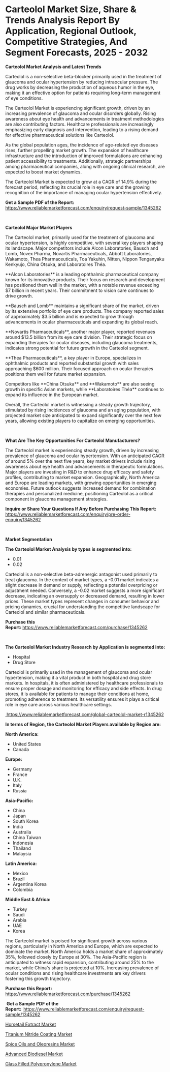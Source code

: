 <p><h1>Carteolol Market Size, Share & Trends Analysis Report By Application, Regional Outlook, Competitive Strategies, And Segment Forecasts, 2025 - 2032</h1></p><p><strong>Carteolol Market Analysis and Latest Trends</strong></p>
<p><p>Carteolol is a non-selective beta-blocker primarily used in the treatment of glaucoma and ocular hypertension by reducing intraocular pressure. The drug works by decreasing the production of aqueous humor in the eye, making it an effective option for patients requiring long-term management of eye conditions.</p><p>The Carteolol Market is experiencing significant growth, driven by an increasing prevalence of glaucoma and ocular disorders globally. Rising awareness about eye health and advancements in treatment methodologies are also contributing factors. Healthcare professionals are increasingly emphasizing early diagnosis and intervention, leading to a rising demand for effective pharmaceutical solutions like Carteolol.</p><p>As the global population ages, the incidence of age-related eye diseases rises, further propelling market growth. The expansion of healthcare infrastructure and the introduction of improved formulations are enhancing patient accessibility to treatments. Additionally, strategic partnerships among pharmaceutical companies, along with ongoing clinical research, are expected to boost market dynamics.</p><p>The Carteolol Market is expected to grow at a CAGR of 14.9% during the forecast period, reflecting its crucial role in eye care and the growing recognition of the importance of managing ocular hypertension effectively.</p></p>
<p><strong>Get a Sample PDF of the Report:&nbsp;</strong> <a href="https://www.reliablemarketforecast.com/enquiry/request-sample/1345262?utm_campaign=1885&utm_medium=2&utm_source=Github&utm_content=ia&utm_term=31032025&utm_id=carteolol">https://www.reliablemarketforecast.com/enquiry/request-sample/1345262</a></p>
<p>&nbsp;</p>
<p><strong>Carteolol Major Market Players</strong></p>
<p><p>The Carteolol market, primarily used for the treatment of glaucoma and ocular hypertension, is highly competitive, with several key players shaping its landscape. Major competitors include Alcon Laboratories, Bausch and Lomb, Novex Pharma, Novartis Pharmaceuticals, Abbott Laboratories, Wakamoto, Thea Pharmaceuticals, Toa Yakuhin, Nitten, Nippon Tenganyaku Kenkyujo, China Otsuka, and Laboratoires Théa.</p><p>**Alcon Laboratories** is a leading ophthalmic pharmaceutical company known for its innovative products. Their focus on research and development has positioned them well in the market, with a notable revenue exceeding $7 billion in recent years. Their commitment to vision care continues to drive growth.</p><p>**Bausch and Lomb** maintains a significant share of the market, driven by its extensive portfolio of eye care products. The company reported sales of approximately $3.5 billion and is expected to grow through advancements in ocular pharmaceuticals and expanding its global reach.</p><p>**Novartis Pharmaceuticals**, another major player, reported revenues around $13.5 billion from its eye care division. Their strategic focus on expanding therapies for ocular diseases, including glaucoma treatments, indicates strong potential for future growth in the Carteolol segment.</p><p>**Thea Pharmaceuticals**, a key player in Europe, specializes in ophthalmic products and reported substantial growth with sales approaching $600 million. Their focused approach on ocular therapies positions them well for future market expansion.</p><p>Competitors like **China Otsuka** and **Wakamoto** are also seeing growth in specific Asian markets, while **Laboratoires Théa** continues to expand its influence in the European market.</p><p>Overall, the Carteolol market is witnessing a steady growth trajectory, stimulated by rising incidences of glaucoma and an aging population, with projected market size anticipated to expand significantly over the next few years, allowing existing players to capitalize on emerging opportunities.</p></p>
<p>&nbsp;</p>
<p><strong>What Are The Key Opportunities For Carteolol Manufacturers?</strong></p>
<p><p>The Carteolol market is experiencing steady growth, driven by increasing prevalence of glaucoma and ocular hypertension. With an anticipated CAGR of around 5% over the next five years, key market drivers include rising awareness about eye health and advancements in therapeutic formulations. Major players are investing in R&D to enhance drug efficacy and safety profiles, contributing to market expansion. Geographically, North America and Europe are leading markets, with growing opportunities in emerging economies. Future outlook suggests increased demand for combination therapies and personalized medicine, positioning Carteolol as a critical component in glaucoma management strategies.</p></p>
<p><strong>Inquire or Share Your Questions If Any Before Purchasing This Report:</strong> <a href="https://www.reliablemarketforecast.com/enquiry/pre-order-enquiry/1345262?utm_campaign=1885&utm_medium=2&utm_source=Github&utm_content=ia&utm_term=31032025&utm_id=carteolol">https://www.reliablemarketforecast.com/enquiry/pre-order-enquiry/1345262</a></p>
<p>&nbsp;</p>
<p><strong>Market Segmentation</strong></p>
<p><strong>The Carteolol Market Analysis by types is segmented into:</strong></p>
<p><ul><li>0.01</li><li>0.02</li></ul></p>
<p><p>Carteolol is a non-selective beta-adrenergic antagonist used primarily to treat glaucoma. In the context of market types, a -0.01 market indicates a slight decrease in demand or supply, reflecting a potential overpricing or adjustment needed. Conversely, a -0.02 market suggests a more significant decrease, indicating an oversupply or decreased demand, resulting in lower prices. These market types represent changes in consumer behavior and pricing dynamics, crucial for understanding the competitive landscape for Carteolol and similar pharmaceuticals.</p></p>
<p><strong>Purchase this Report:&nbsp;</strong><a href="https://www.reliablemarketforecast.com/purchase/1345262?utm_campaign=1885&utm_medium=2&utm_source=Github&utm_content=ia&utm_term=31032025&utm_id=carteolol">https://www.reliablemarketforecast.com/purchase/1345262</a></p>
<p>&nbsp;</p>
<p><strong>The Carteolol Market Industry Research by Application is segmented into:</strong></p>
<p><ul><li>Hospital</li><li>Drug Store</li></ul></p>
<p><p>Carteolol is primarily used in the management of glaucoma and ocular hypertension, making it a vital product in both hospital and drug store markets. In hospitals, it is often administered by healthcare professionals to ensure proper dosage and monitoring for efficacy and side effects. In drug stores, it is available for patients to manage their conditions at home, promoting adherence to treatment. Its versatility ensures it plays a critical role in eye care across various healthcare settings.</p></p>
<p><a href="https://www.reliablemarketforecast.com/global-carteolol-market-r1345262?utm_campaign=1885&utm_medium=2&utm_source=Github&utm_content=ia&utm_term=31032025&utm_id=carteolol">&nbsp;https://www.reliablemarketforecast.com/global-carteolol-market-r1345262</a></p>
<p><strong>In terms of Region, the Carteolol Market Players available by Region are:</strong></p>
<p>
    <p> <strong> North America: </strong>
        <ul>
            <li>United States</li>
            <li>Canada</li>
        </ul>
        </p> 
    <p> <strong> Europe: </strong>
        <ul>
            <li>Germany</li>
            <li>France</li>
            <li>U.K.</li>
            <li>Italy</li>
            <li>Russia</li>
        </ul>
        </p> 
    <p> <strong> Asia-Pacific: </strong>
        <ul>
            <li>China</li>
            <li>Japan</li>
            <li>South Korea</li>
            <li>India</li>
            <li>Australia</li>
            <li>China Taiwan</li>
            <li>Indonesia</li>
            <li>Thailand</li>
            <li>Malaysia</li>
        </ul>
        </p> 
    <p> <strong> Latin America: </strong>
        <ul>
            <li>Mexico</li>
            <li>Brazil</li>
            <li>Argentina Korea</li>
            <li>Colombia</li>
        </ul>
        </p> 
    <p> <strong> Middle East & Africa: </strong>
        <ul>
            <li>Turkey</li>
            <li>Saudi</li>
            <li>Arabia</li>
            <li>UAE</li>
            <li>Korea</li>
        </ul>
    </p>
    </p>
<p><p>The Carteolol market is poised for significant growth across various regions, particularly in North America and Europe, which are expected to dominate the market. North America holds a market share of approximately 35%, followed closely by Europe at 30%. The Asia-Pacific region is anticipated to witness rapid expansion, contributing around 25% to the market, while China's share is projected at 10%. Increasing prevalence of ocular conditions and rising healthcare investments are key drivers fostering this growth trajectory.</p></p>
<p><strong>Purchase this Report: </strong><a href="https://www.reliablemarketforecast.com/purchase/1345262?utm_campaign=1885&utm_medium=2&utm_source=Github&utm_content=ia&utm_term=31032025&utm_id=carteolol">https://www.reliablemarketforecast.com/purchase/1345262</a></p>
<p>&nbsp;<strong>Get a Sample PDF of the Report:&nbsp;&nbsp;</strong><a href="https://www.reliablemarketforecast.com/enquiry/request-sample/1345262?utm_campaign=1885&utm_medium=2&utm_source=Github&utm_content=ia&utm_term=31032025&utm_id=carteolol">https://www.reliablemarketforecast.com/enquiry/request-sample/1345262</a></p>
<p><strong></strong></p>
<p><p><a href="https://github.com/laroybarrize/Market-Research-Report-List-1/blob/main/horsetail-extract-market.md?utm_campaign=1885&utm_medium=2&utm_source=Github&utm_content=ia&utm_term=31032025&utm_id=carteolol">Horsetail Extract Market</a></p><p><a href="https://github.com/lazregaartun/Market-Research-Report-List-1/blob/main/titanium-nitride-coating-market.md?utm_campaign=1885&utm_medium=2&utm_source=Github&utm_content=ia&utm_term=31032025&utm_id=carteolol">Titanium Nitride Coating Market</a></p><p><a href="https://github.com/jolashta/Market-Research-Report-List-1/blob/main/spice-oils-and-oleoresins-market.md?utm_campaign=1885&utm_medium=2&utm_source=Github&utm_content=ia&utm_term=31032025&utm_id=carteolol">Spice Oils and Oleoresins Market</a></p><p><a href="https://github.com/ienamoun/Market-Research-Report-List-1/blob/main/advanced-biodiesel-market.md?utm_campaign=1885&utm_medium=2&utm_source=Github&utm_content=ia&utm_term=31032025&utm_id=carteolol">Advanced Biodiesel Market</a></p><p><a href="https://github.com/elhibacajka/Market-Research-Report-List-1/blob/main/glass-filled-polypropylene-market.md?utm_campaign=1885&utm_medium=2&utm_source=Github&utm_content=ia&utm_term=31032025&utm_id=carteolol">Glass Filled Polypropylene Market</a></p></p>